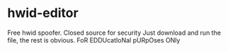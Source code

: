 # hwid-editor
Free hwid spoofer. Closed source for security
Just download and run the file, the rest is obvious.
FoR EDDUcatIoNal pURpOses ONly
